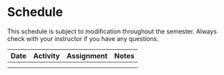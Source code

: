 # Schedule
This schedule is subject to modification throughout the semester. Always check with your instructor if you have any questions.

| Date | Activity | Assignment | Notes |
| :--- | -------- | ---------- | ----- |
|      |          |            |       |
|      |          |            |       |